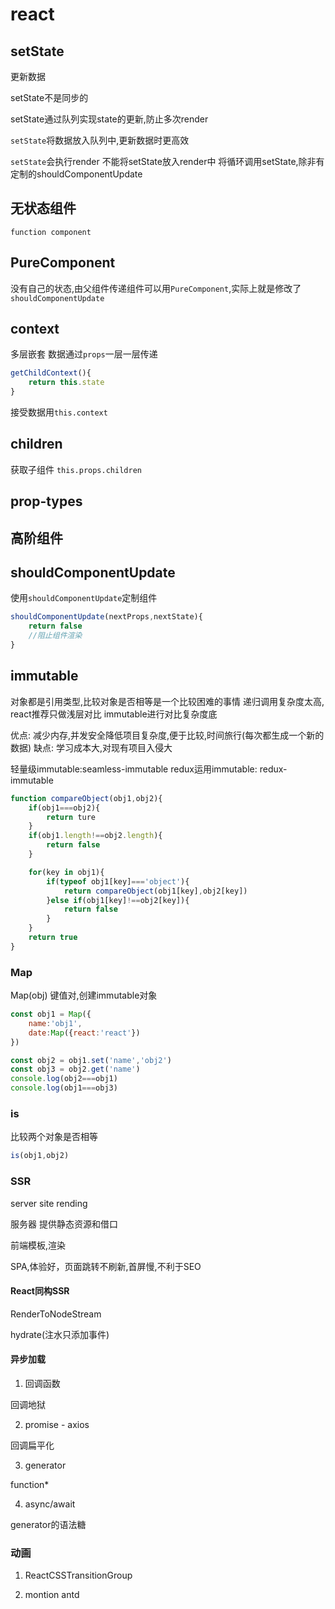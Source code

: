 # react

## setState

更新数据

setState不是同步的

setState通过队列实现state的更新,防止多次render

`setState`将数据放入队列中,更新数据时更高效

`setState`会执行render 不能将setState放入render中 将循环调用setState,除非有定制的shouldComponentUpdate

## 无状态组件

`function component`

## PureComponent

没有自己的状态,由父组件传递组件可以用`PureComponent`,实际上就是修改了`shouldComponentUpdate`

## context

多层嵌套 数据通过`props`一层一层传递

```js
getChildContext(){
    return this.state
}
```

接受数据用`this.context`

## children

获取子组件 `this.props.children`

## prop-types

## 高阶组件

## shouldComponentUpdate

使用`shouldComponentUpdate`定制组件

```js
shouldComponentUpdate(nextProps,nextState){
    return false
    //阻止组件渲染
}
```

## immutable

对象都是引用类型,比较对象是否相等是一个比较困难的事情
递归调用复杂度太高,
react推荐只做浅层对比
immutable进行对比复杂度底

优点: 减少内存,并发安全降低项目复杂度,便于比较,时间旅行(每次都生成一个新的数据)
缺点: 学习成本大,对现有项目入侵大

轻量级immutable:seamless-immutable
redux运用immutable: redux-immutable

```js
function compareObject(obj1,obj2){
    if(obj1===obj2){
        return ture
    }
    if(obj1.length!==obj2.length){
        return false
    }

    for(key in obj1){
        if(typeof obj1[key]==='object'){
            return compareObject(obj1[key],obj2[key])
        }else if(obj1[key]!==obj2[key]){
            return false
        }
    }
    return true
}
```

### Map

Map(obj)
键值对,创建immutable对象

```js
const obj1 = Map({
    name:'obj1',
    date:Map({react:'react'})
})

const obj2 = obj1.set('name','obj2')
const obj3 = obj2.get('name')
console.log(obj2===obj1)
console.log(obj1===obj3)
```

### is

比较两个对象是否相等

```js
is(obj1,obj2)
```

### SSR

server site rending

服务器 提供静态资源和借口

前端模板,渲染

SPA,体验好，页面跳转不刷新,首屏慢,不利于SEO

#### React同构SSR

RenderToNodeStream

hydrate(注水只添加事件)

#### 异步加载

1. 回调函数

回调地狱

2. promise - axios

回调扁平化

3. generator

function*

4. async/await

generator的语法糖

### 动画

1. ReactCSSTransitionGroup

2. montion antd
